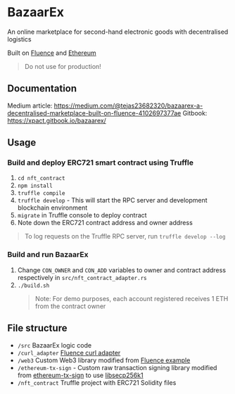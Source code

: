 # BazaarEx

An online marketplace for second-hand electronic goods with decentralised logistics

Built on [Fluence](https://fluence.network/) and [Ethereum](https://ethereum.org/en/)

> Do not use for production!

## Documentation
Medium article: https://medium.com/@tejas23682320/bazaarex-a-decentralised-marketplace-built-on-fluence-4102697377ae
Gitbook: https://xpact.gitbook.io/bazaarex/

## Usage

### Build and deploy ERC721 smart contract using Truffle

1.  `cd nft_contract`
2.  `npm install`
3.  `truffle compile`
4.  `truffle develop` - This will start the RPC server and development blockchain environment
5.  `migrate` in Truffle console to deploy contract
6.  Note down the ERC721 contract address and owner address

> To log requests on the Truffle RPC server, run `truffle develop --log`

### Build and run BazaarEx

1.  Change `CON_OWNER` and `CON_ADD` variables to owner and contract address respectively in `src/nft_contract_adapter.rs`
2.  `./build.sh`
    > Note: For demo purposes, each account registered receives 1 ETH from the contract owner

## File structure

- `/src` BazaarEx logic code
- `/curl_adapter` [Fluence curl adapter ](https://github.com/fluencelabs/examples/tree/main/archived/web3-examples/web3-examples/curl_adapter)
- `/web3` Custom Web3 library modified from [Fluence example](https://github.com/fluencelabs/examples/tree/main/archived/web3-examples/web3-examples/facade)
- `/ethereum-tx-sign` - Custom raw transaction signing library modified from [ethereum-tx-sign](https://github.com/synlestidae/ethereum-tx-sign) to use [libsecp256k1](https://github.com/paritytech/libsecp256k1)
- `/nft_contract` Truffle project with ERC721 Solidity files
